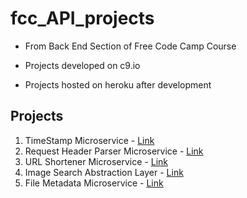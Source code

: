 # fcc_API_projects

- From Back End Section of Free Code Camp Course

- Projects developed on c9.io

- Projects hosted on heroku after development


## Projects

1. TimeStamp Microservice - [Link](https://fcc-api1.herokuapp.com/)
2. Request Header Parser Microservice - [Link]()
3. URL Shortener Microservice - [Link]()
4. Image Search Abstraction Layer - [Link]()
5. File Metadata Microservice - [Link]()
